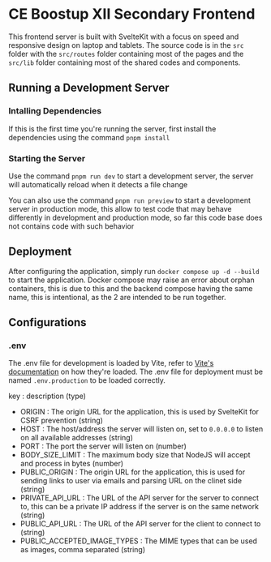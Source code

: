 # CE Boostup XII Secondary Frontend
This frontend server is built with SvelteKit with a focus on speed and responsive design on laptop and tablets. The source code is in the `src` folder with the `src/routes` folder containing most of the pages and the `src/lib` folder containing most of the shared codes and components.


## Running a Development Server

### Intalling Dependencies
If this is the first time you're running the server, first install the dependencies using the command `pnpm install`

### Starting the Server
Use the command `pnpm run dev` to start a development server, the server will automatically reload when it detects a file change

You can also use the command `pnpm run preview` to start a development server in production mode, this allow to test code that may behave differently in development and production mode, so far this code base does not contains code with such behavior


## Deployment
After configuring the application, simply run `docker compose up -d --build` to start the application. Docker compose may raise an error about orphan containers, this is due to this and the backend compose having the same name, this is intentional, as the 2 are intended to be run together.


## Configurations

### .env
The .env file for development is loaded by Vite, refer to [Vite's documentation](https://vite.dev/guide/env-and-mode) on how they're loaded. The .env file for deployment must be named `.env.production` to be loaded correctly.

key : description (type)
  - ORIGIN : The origin URL for the application, this is used by SvelteKit for CSRF prevention (string)
  - HOST : The host/address the server will listen on, set to `0.0.0.0` to listen on all available addresses (string)
  - PORT : The port the server will listen on (number)
  - BODY_SIZE_LIMIT : The maximum body size that NodeJS will accept and process in bytes (number)
  - PUBLIC_ORIGIN : The origin URL for the application, this is used for sending links to user via emails and parsing URL on the clinet side (string)
  - PRIVATE_API_URL : The URL of the API server for the server to connect to, this can be a private IP address if the server is on the same network (string)
  - PUBLIC_API_URL : The URL of the API server for the client to connect to (string)
  - PUBLIC_ACCEPTED_IMAGE_TYPES : The MIME types that can be used as images, comma separated (string)
